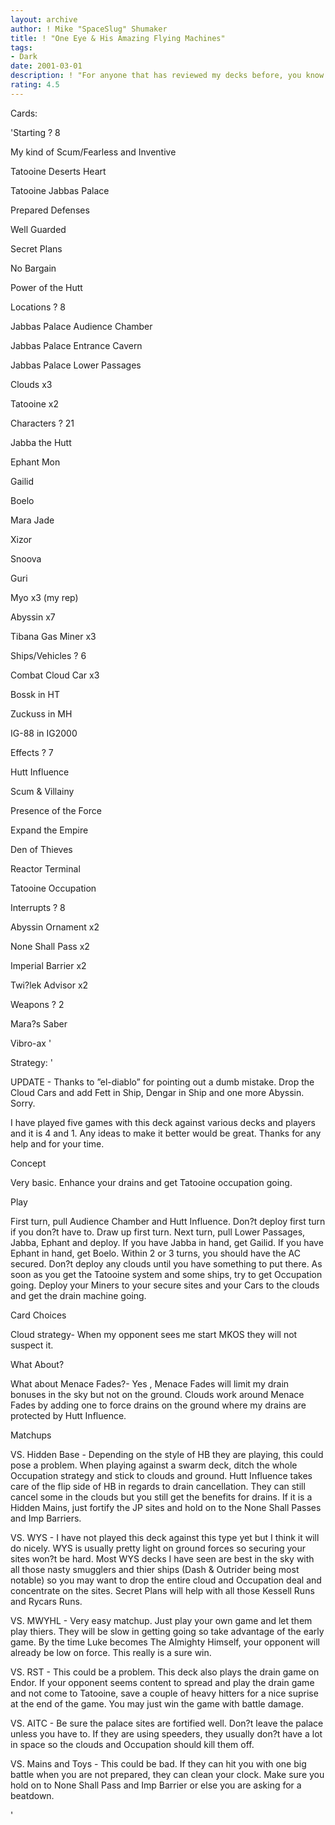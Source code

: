 ```yaml
---
layout: archive
author: ! Mike "SpaceSlug" Shumaker
title: ! "One Eye & His Amazing Flying Machines"
tags:
- Dark
date: 2001-03-01
description: ! "For anyone that has reviewed my decks before, you know how I hate using popular decks. You know, the kind everyone is playing and everyone prepares for. Well, here’s another. This deck is a modest 4 wins and 1 loss so far."
rating: 4.5
---
```

Cards: 

'Starting ? 8

My kind of Scum/Fearless and Inventive

Tatooine Deserts Heart

Tatooine Jabbas Palace

Prepared Defenses

Well Guarded

Secret Plans

No Bargain

Power of the Hutt


Locations ? 8

Jabbas Palace Audience Chamber

Jabbas Palace Entrance Cavern

Jabbas Palace Lower Passages

Clouds x3

Tatooine x2


Characters ? 21

Jabba the Hutt

Ephant Mon

Gailid

Boelo

Mara Jade

Xizor

Snoova

Guri

Myo x3 (my rep)

Abyssin x7

Tibana Gas Miner x3


Ships/Vehicles ?  6

Combat Cloud Car x3

Bossk in HT

Zuckuss in MH

IG-88 in IG2000


Effects ? 7

Hutt Influence

Scum & Villainy

Presence of the Force 

Expand the Empire

Den of Thieves

Reactor Terminal

Tatooine Occupation


Interrupts ? 8

Abyssin Ornament x2

None Shall Pass x2

Imperial Barrier x2

Twi?lek Advisor x2


Weapons ? 2

Mara?s Saber

Vibro-ax '

Strategy: '

UPDATE - Thanks to ”el-diablo” for pointing out a dumb mistake. Drop the Cloud Cars and add Fett in Ship, Dengar in Ship and one more Abyssin. Sorry.


I have played five games with this deck against various decks and players and it is 4 and 1. Any ideas to make it better would be great. Thanks for any help and for your time.


Concept


Very basic. Enhance your drains and get Tatooine occupation going.


Play


First turn, pull Audience Chamber and Hutt Influence. Don?t deploy first turn if you don?t have to. Draw up first turn. Next turn, pull Lower Passages, Jabba, Ephant and deploy. If you have Jabba in hand, get Gailid. If you have Ephant in hand, get Boelo. Within 2 or 3 turns, you should have the AC secured. Don?t deploy any clouds until you have something to put there. As soon as you get the Tatooine system and some ships, try to get Occupation going. Deploy your Miners to your secure sites and your Cars to the clouds and get the drain machine going. 


Card Choices


Cloud strategy- When my opponent sees me start MKOS they will not suspect it. 


What About?

What about Menace Fades?- Yes , Menace Fades will limit my drain bonuses in the sky but not on the ground. Clouds work around Menace Fades by adding one to force drains on the ground where my drains are protected by Hutt Influence.


Matchups


VS. Hidden Base - Depending on the style of HB they are playing, this could pose a problem. When playing against a swarm deck, ditch the whole Occupation strategy and stick to clouds and ground. Hutt Influence takes care of the flip side of HB in regards to drain cancellation. They can still cancel some in the clouds but you still get the benefits for drains. If it is a Hidden Mains, just fortify the JP sites and hold on to the None Shall Passes and Imp Barriers.


VS. WYS - I have not played this deck against this type yet but I think it will do nicely. WYS is usually pretty light on ground forces so securing your sites won?t be hard. Most WYS decks I have seen are best in the sky with all those nasty smugglers and thier ships (Dash & Outrider being most notable) so you may want to drop the entire cloud and Occupation deal and concentrate on the sites. Secret Plans will help with all those Kessell Runs and Rycars Runs.


VS. MWYHL - Very easy matchup. Just play your own game and let them play thiers. They will be slow in getting going so take advantage of the early game. By the time Luke becomes The Almighty Himself, your opponent will already be low on force. This really is a sure win.


VS. RST - This could be a problem. This deck also plays the drain game on Endor. If your opponent seems content to spread and play the drain game and not come to Tatooine, save a couple of heavy hitters for a nice suprise at the end of the game. You may just win the game with battle damage.


VS. AITC - Be sure the palace sites are fortified well. Don?t leave the palace unless you have to. If they are using speeders, they usually don?t have a lot in space so the clouds and Occupation should kill them off.


VS. Mains and Toys - This could be bad. If they can hit you with one big battle when you are not prepared, they can clean your clock. Make sure you hold on to None Shall Pass and Imp Barrier or else you are asking for a beatdown.

'